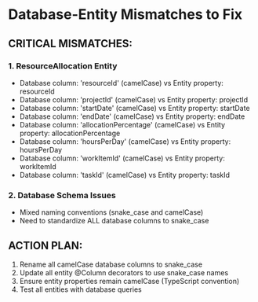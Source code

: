 # Database-Entity Mismatches to Fix

## CRITICAL MISMATCHES:

### 1. ResourceAllocation Entity
- Database column: 'resourceId' (camelCase) vs Entity property: resourceId
- Database column: 'projectId' (camelCase) vs Entity property: projectId
- Database column: 'startDate' (camelCase) vs Entity property: startDate
- Database column: 'endDate' (camelCase) vs Entity property: endDate
- Database column: 'allocationPercentage' (camelCase) vs Entity property: allocationPercentage
- Database column: 'hoursPerDay' (camelCase) vs Entity property: hoursPerDay
- Database column: 'workItemId' (camelCase) vs Entity property: workItemId
- Database column: 'taskId' (camelCase) vs Entity property: taskId

### 2. Database Schema Issues
- Mixed naming conventions (snake_case and camelCase)
- Need to standardize ALL database columns to snake_case

## ACTION PLAN:
1. Rename all camelCase database columns to snake_case
2. Update all entity @Column decorators to use snake_case names
3. Ensure entity properties remain camelCase (TypeScript convention)
4. Test all entities with database queries

